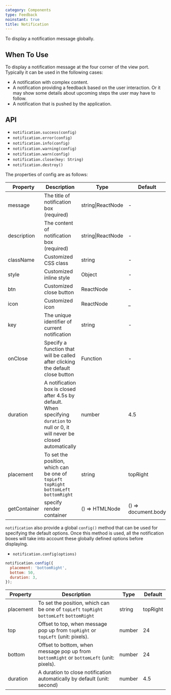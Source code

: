 ```yaml
---
category: Components
type: Feedback
noinstant: true
title: Notification
---
```


To display a notification message globally.

## When To Use
To display a notification message at the four corner of the view port. Typically it can be
used in the following cases:

- A notification with complex content.
- A notification providing a feedback based on the user interaction. Or it may show some details
about upcoming steps the user may have to follow.
- A notification that is pushed by the application.

## API

- `notification.success(config)`
- `notification.error(config)`
- `notification.info(config)`
- `notification.warning(config)`
- `notification.warn(config)`
- `notification.close(key: String)`
- `notification.destroy()`

The properties of config are as follows:

| Property   | Description                                     | Type         | Default |
|----------- |---------------------------------------------    | ----------- |--------|
| message    | The title of notification box (required)        | string\|ReactNode      | -     |
| description | The content of notification box (required)     | string\|ReactNode      | -     |
| className  | Customized CSS class                            | string | - |
| style      | Customized inline style                         | Object | - |
| btn        | Customized close button                         | ReactNode      | -     |
| icon       | Customized icon                                 | ReactNode      | _     |
| key        | The unique identifier of current notification                                 | string      | -     |
| onClose    | Specify a function that will be called after clicking the default close button  | Function    | -     |
| duration   | A notification box is closed after 4.5s by default. When specifying `duration` to null or 0, it will never be closed automatically | number    | 4.5     |
| placement  | To set the position, which can be one of `topLeft` `topRight` `bottomLeft` `bottomRight` | string | topRight |
| getContainer | specify render container | () => HTMLNode | () => document.body |

`notification` also provide a global `config()` method that can be used for specifying the default options. Once this method is used, all the notification boxes
will take into account these globally defined options before displaying.

- `notification.config(options)`
```js
notification.config({
  placement: 'bottomRight',
  bottom: 50,
  duration: 3,
});
```

| Property       | Description    | Type                       | Default       |
|------------|--------------------|----------------------------|--------------|
| placement  | To set the position, which can be one of `topLeft` `topRight` `bottomLeft` `bottomRight` | string | topRight |
| top        | Offset to top, when message pop up from `topRight` or `topLeft` (unit: pixels).          | number                   | 24        |
| bottom     | Offset to bottom, when message pop up from `bottomRight` or `bottomLeft` (unit: pixels). | number                   | 24        |
| duration   | A duration to close notification automatically by default (unit: second) | number                   | 4.5         |

